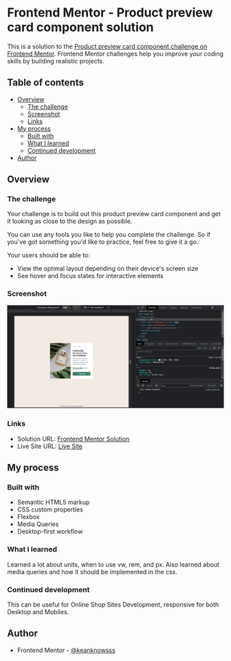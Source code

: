 # Frontend Mentor - Product preview card component solution

This is a solution to the [Product preview card component challenge on Frontend Mentor](https://www.frontendmentor.io/challenges/product-preview-card-component-GO7UmttRfa). Frontend Mentor challenges help you improve your coding skills by building realistic projects. 

## Table of contents

- [Overview](#overview)
  - [The challenge](#the-challenge)
  - [Screenshot](#screenshot)
  - [Links](#links)
- [My process](#my-process)
  - [Built with](#built-with)
  - [What I learned](#what-i-learned)
  - [Continued development](#continued-development)
- [Author](#author)



## Overview

### The challenge

Your challenge is to build out this product preview card component and get it looking as close to the design as possible.

You can use any tools you like to help you complete the challenge. So if you've got something you'd like to practice, feel free to give it a go.

Your users should be able to:

- View the optimal layout depending on their device's screen size
- See hover and focus states for interactive elements

### Screenshot

![](./Screenshot_1.png)

### Links

- Solution URL: [Frontend Mentor Solution](https://www.frontendmentor.io/solutions/vanilla-css-with-media-queries-responsive-product-preview-card-uQnbYL7paP)
- Live Site URL: [Live Site](https://github.com/keanknowsss/Product-Preview-Card-Component-Solution)

## My process

### Built with

- Semantic HTML5 markup
- CSS custom properties
- Flexbox
- Media Queries
- Desktop-first workflow


### What I learned

Learned a lot about units, when to use vw, rem, and px. Also learned about media queries and how it should be implemented in the css.

### Continued development

This can be useful for Online Shop Sites Development, responsive for both Desktop and Mobiles.


## Author

- Frontend Mentor - [@keanknowsss](https://www.frontendmentor.io/profile/keanknowsss)

